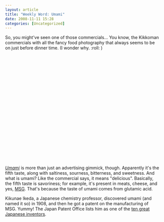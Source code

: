 ```yaml
---
layout: article
title: "Weekly Word: Umami"
date: 2008-11-11 15:28
categories: [Uncategorized]
---
```

So, you might've seen one of those commercials... You know, the Kikkoman commercials with all the fancy food photography that always seems to be on just before dinner time. (I wonder why. :roll: )

<div class="figure"><object width="425" height="344"><param name="movie" value="http://www.youtube.com/v/71O1CPEWNVY&hl=en&fs=1"></param><param name="allowFullScreen" value="true"></param><param name="allowscriptaccess" value="always"></param><embed src="http://www.youtube.com/v/71O1CPEWNVY&hl=en&fs=1" type="application/x-shockwave-flash" allowscriptaccess="always" allowfullscreen="true" width="425" height="344"></embed></object></div>

<em><a href="http://www.merriam-webster.com/cgi-bin/mwwodarch.pl?Nov.06.2008">Umami</a></em> is more than just an advertising gimmick, though. Apparently it's the fifth taste, along with saltiness, sourness, bitterness, and sweetness. And what is umami? Like the commercial says, it means "delicious". Basically, the fifth taste is savoriness; for example, it's present in meats, cheese, and yes, <a href="http://en.wikipedia.org/wiki/Monosodium_glutamate">MSG</a>. That's because the taste of umami comes from glutamic acid.

Kikunae Ikeda, a Japanese chemistry professor, discovered umami (and named it so) in 1908, and then he got a patent on the manufacturing of MSG. Yummy! The Japan Patent Office lists him as one of the <a href="http://www.jpo.go.jp/cgi/linke.cgi?url=/seido_e/rekishi_e/judaie.htm">ten great Japanese inventors</a>.
